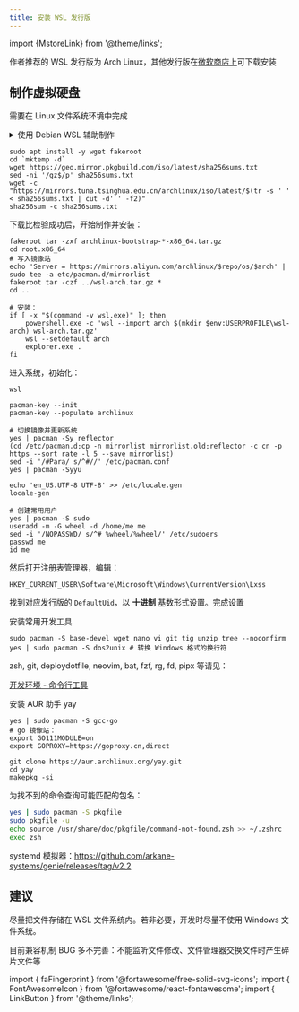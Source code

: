 ```yaml
---
title: 安装 WSL 发行版
---
```


import {MstoreLink} from '@theme/links';

作者推荐的 WSL 发行版为 Arch Linux，其他发行版在<a href="https://aka.ms/wslstore">微软商店上</a>可下载安装

## 制作虚拟硬盘

需要在 Linux 文件系统环境中完成

<details><summary>使用 Debian WSL 辅助制作</summary>

1. 从 <MstoreLink id="9MSVKQC78PK6" name="微软商店"/> 安装
2. 输入用户名密码以初始化，例如 `me` : `'`

要想从国内镜像源加速 apt 获取：

1. 获取缺失的软件包：
   [可信证书](https://packages.debian.org/search?keywords=ca-certificates&exact=1)
   及 [openssl](https://packages.debian.org/search?keywords=openssl&exact=1)
2. ```shell
   wsl sudo apt install -y ./ca-certificates_*.deb ./openssl_*.deb
   ```
3. <a href="/docs/setup-linux/for-debian#国内镜像软件仓" target="_blank">
   设置镜像源并更新</a>

</details>

```shell
sudo apt install -y wget fakeroot
cd `mktemp -d`
wget https://geo.mirror.pkgbuild.com/iso/latest/sha256sums.txt
sed -ni '/gz$/p' sha256sums.txt
wget -c "https://mirrors.tuna.tsinghua.edu.cn/archlinux/iso/latest/$(tr -s ' ' < sha256sums.txt | cut -d' ' -f2)"
sha256sum -c sha256sums.txt
```

下载比检验成功后，开始制作并安装：

```shell
fakeroot tar -zxf archlinux-bootstrap-*-x86_64.tar.gz
cd root.x86_64
# 写入镜像站
echo 'Server = https://mirrors.aliyun.com/archlinux/$repo/os/$arch' | sudo tee -a etc/pacman.d/mirrorlist
fakeroot tar -czf ../wsl-arch.tar.gz *
cd ..

# 安装：
if [ -x "$(command -v wsl.exe)" ]; then
    powershell.exe -c 'wsl --import arch $(mkdir $env:USERPROFILE\wsl-arch) wsl-arch.tar.gz'
    wsl --setdefault arch
    explorer.exe .
fi
```

进入系统，初始化：

    wsl

```shell
pacman-key --init
pacman-key --populate archlinux

# 切换镜像并更新系统
yes | pacman -Sy reflector
(cd /etc/pacman.d;cp -n mirrorlist mirrorlist.old;reflector -c cn -p https --sort rate -l 5 --save mirrorlist)
sed -i '/#Para/ s/^#//' /etc/pacman.conf
yes | pacman -Syyu

echo 'en_US.UTF-8 UTF-8' >> /etc/locale.gen
locale-gen

# 创建常用用户
yes | pacman -S sudo
useradd -m -G wheel -d /home/me me
sed -i '/NOPASSWD/ s/^# %wheel/%wheel/' /etc/sudoers
passwd me
id me
```

然后打开注册表管理器，编辑：

    HKEY_CURRENT_USER\Software\Microsoft\Windows\CurrentVersion\Lxss

找到对应发行版的 `DefaultUid`，以 **十进制** 基数形式设置。完成设置

安装常用开发工具

```shell
sudo pacman -S base-devel wget nano vi git tig unzip tree --noconfirm
yes | sudo pacman -S dos2unix # 转换 Windows 格式的换行符
```

zsh, git, deploydotfile, neovim, bat, fzf, rg, fd, pipx 等请见：

<a target="_blank" href="/docs/devenv/catalog#命令行工具">
  开发环境 - 命令行工具
</a>

安装 AUR 助手 yay

```shell
yes | sudo pacman -S gcc-go
# go 镜像站：
export GO111MODULE=on
export GOPROXY=https://goproxy.cn,direct

git clone https://aur.archlinux.org/yay.git
cd yay
makepkg -si
```

为找不到的命令查询可能匹配的包名：

```bash
yes | sudo pacman -S pkgfile
sudo pkgfile -u
echo source /usr/share/doc/pkgfile/command-not-found.zsh >> ~/.zshrc
exec zsh
```

systemd 模拟器：https://github.com/arkane-systems/genie/releases/tag/v2.2

## 建议

尽量把文件存储在 WSL 文件系统内。若非必要，开发时尽量不使用 Windows 文件系统。

目前兼容机制 BUG 多不完善：不能监听文件修改、文件管理器交换文件时产生碎片文件等

<!-- printf "\n-c cn\n" >> /etc/xdg/reflector/reflector.conf -->

import { faFingerprint } from '@fortawesome/free-solid-svg-icons';
import { FontAwesomeIcon } from '@fortawesome/react-fontawesome';
import { LinkButton } from '@theme/links';
